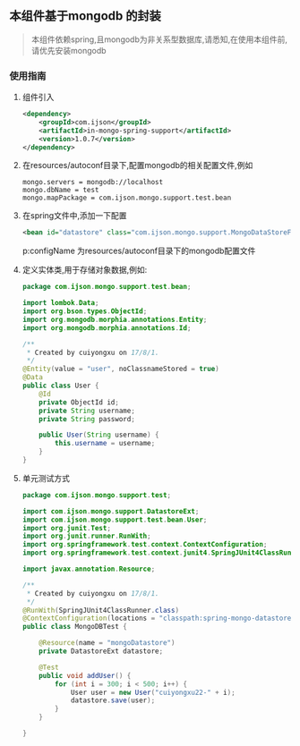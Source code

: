 ## 本组件基于mongodb 的封装
> 本组件依赖spring,且mongodb为非关系型数据库,请悉知,在使用本组件前,请优先安装mongodb

### 使用指南

1. 组件引入
   ```xml
   <dependency>
       <groupId>com.ijson</groupId>
       <artifactId>in-mongo-spring-support</artifactId>
       <version>1.0.7</version>
   </dependency>
   ```

2. 在resources/autoconf目录下,配置mongodb的相关配置文件,例如

   ```
   mongo.servers = mongodb://localhost
   mongo.dbName = test
   mongo.mapPackage = com.ijson.mongo.support.test.bean
   ```

3. 在spring文件中,添加一下配置
   ```xml
   <bean id="datastore" class="com.ijson.mongo.support.MongoDataStoreFactory" p:configName="mongo-test"/>
   ```
   p:configName 为resources/autoconf目录下的mongodb配置文件

4. 定义实体类,用于存储对象数据,例如:
   ```java
   package com.ijson.mongo.support.test.bean;

   import lombok.Data;
   import org.bson.types.ObjectId;
   import org.mongodb.morphia.annotations.Entity;
   import org.mongodb.morphia.annotations.Id;

   /**
    * Created by cuiyongxu on 17/8/1.
    */
   @Entity(value = "user", noClassnameStored = true)
   @Data
   public class User {
       @Id
       private ObjectId id;
       private String username;
       private String password;

       public User(String username) {
           this.username = username;
       }
   }

   ```
5. 单元测试方式
   ```java
   package com.ijson.mongo.support.test;

   import com.ijson.mongo.support.DatastoreExt;
   import com.ijson.mongo.support.test.bean.User;
   import org.junit.Test;
   import org.junit.runner.RunWith;
   import org.springframework.test.context.ContextConfiguration;
   import org.springframework.test.context.junit4.SpringJUnit4ClassRunner;

   import javax.annotation.Resource;

   /**
    * Created by cuiyongxu on 17/8/1.
    */
   @RunWith(SpringJUnit4ClassRunner.class)
   @ContextConfiguration(locations = "classpath:spring-mongo-datastore.xml")
   public class MongoDBTest {

       @Resource(name = "mongoDatastore")
       private DatastoreExt datastore;

       @Test
       public void addUser() {
           for (int i = 300; i < 500; i++) {
               User user = new User("cuiyongxu22-" + i);
               datastore.save(user);
           }
       }

   }

   ```
